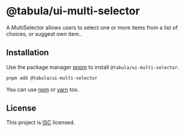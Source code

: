 # @tabula/ui-multi-selector

A MultiSelector allows users to select one or more items from a list of choices, or suggest own item..

## Installation

Use the package manager [pnpm](https://pnpm.io) to install `@tabula/ui-multi-selector`.

```bash
pnpm add @tabula/ui-multi-selector
```

You can use [npm](https://npmjs.com) or [yarn](https://yarnpkg.com) too.

## License

This project is [ISC](https://choosealicense.com/licenses/isc/) licensed.
